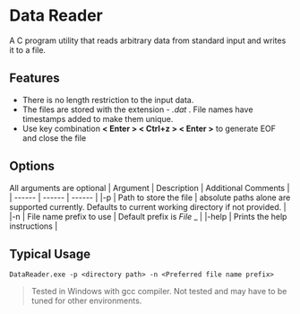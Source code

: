 # Data Reader
A C program utility that reads arbitrary data from standard input and writes it to a file. 

## Features
- There is no length restriction to the input data. 
- The files are stored with the extension - _.dat_ . File names have timestamps added to make them unique.
- Use key combination __< Enter > < Ctrl+z > < Enter >__ to generate EOF and close the file



## Options
All arguments are optional
| Argument | Description |   Additional Comments |
| ------   | ------      |   ------              | 
|-p        | Path to store the file  | absolute paths alone are supported currently. Defaults to current working directory if not provided. |
|-n        | File name prefix to use | Default prefix is _File_ _  |
|-help     | Prints the help instructions |

## Typical Usage

```
DataReader.exe -p <directory path> -n <Preferred file name prefix>
```
> Tested in Windows with gcc compiler. Not tested and may have to be tuned for other environments.
